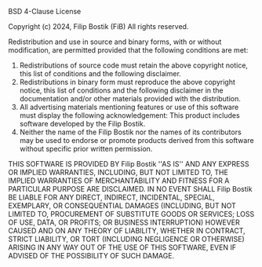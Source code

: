 BSD 4-Clause License

Copyright (c) 2024, Filip Bostik (FiB) All rights reserved.

Redistribution and use in source and binary forms, with or without modification, are permitted provided that the following conditions are met:

1. Redistributions of source code must retain the above copyright notice, this list of conditions and the following disclaimer.
2. Redistributions in binary form must reproduce the above copyright notice, this list of conditions and the following disclaimer in the documentation and/or other materials provided with the distribution.
3. All advertising materials mentioning features or use of this software must display the following acknowledgement: This product includes software developed by the Filip Bostik.
4. Neither the name of the Filip Bostik nor the names of its contributors may be used to endorse or promote products derived from this software without specific prior written permission.

THIS SOFTWARE IS PROVIDED BY Filip Bostik ''AS IS'' AND ANY EXPRESS OR IMPLIED WARRANTIES, INCLUDING, BUT NOT LIMITED TO, THE IMPLIED WARRANTIES OF MERCHANTABILITY AND FITNESS FOR A PARTICULAR PURPOSE ARE DISCLAIMED. IN NO EVENT SHALL Filip Bostik BE LIABLE FOR ANY DIRECT, INDIRECT, INCIDENTAL, SPECIAL, EXEMPLARY, OR CONSEQUENTIAL DAMAGES (INCLUDING, BUT NOT LIMITED TO, PROCUREMENT OF SUBSTITUTE GOODS OR SERVICES; LOSS OF USE, DATA, OR PROFITS; OR BUSINESS INTERRUPTION) HOWEVER CAUSED AND ON ANY THEORY OF LIABILITY, WHETHER IN CONTRACT, STRICT LIABILITY, OR TORT (INCLUDING NEGLIGENCE OR OTHERWISE) ARISING IN ANY WAY OUT OF THE USE OF THIS SOFTWARE, EVEN IF ADVISED OF THE POSSIBILITY OF SUCH DAMAGE.